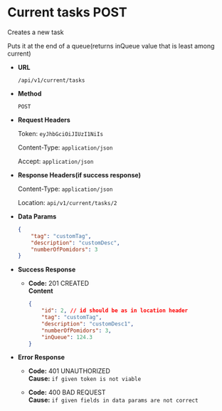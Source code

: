 # Current tasks POST

Creates a new task

Puts it at the end of a queue(returns inQueue value that is least among current)

* **URL**

  `/api/v1/current/tasks`

* **Method**

  `POST`

* **Request Headers**
  
  Token: `eyJhbGciOiJIUzI1NiIs`

  Content-Type: `application/json`

  Accept: `application/json`

* **Response Headers(if success response)**

  Content-Type: `application/json`

  Location: `api/v1/current/tasks/2`

* **Data Params**

    ```json
    {
        "tag": "customTag",
        "description": "customDesc",
        "numberOfPomidors": 3
    }
    ```

* **Success Response**

  * **Code:** 201  CREATED  
  **Content**

     ```json
     {
         "id": 2, // id should be as in location header
         "tag": "customTag",
         "description": "customDesc1",
         "numberOfPomidors": 3,
         "inQueue": 124.3
    }
    ```

* **Error Response**
  
  * **Code:** 401 UNAUTHORIZED  
  **Cause:** `if given token is not viable`
  
  * **Code:** 400 BAD REQUEST  
  **Cause:** `if given fields in data params are not correct`
